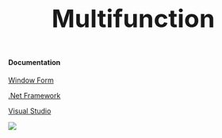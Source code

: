 <p style="text-align:center; font-weight:bold; font-size:50px;">Multifunction</p>
<h4>Documentation</h4>
<a href="https://learn.microsoft.com/en-us/visualstudio/ide/create-csharp-winform-visual-studio?view=vs-2022"><p>Window Form</p></a>
<a href="[https://learn.microsoft.com/en-us/visualstudio/ide/create-csharp-winform-visual-studio?view=vs-2022](https://learn.microsoft.com/en-us/dotnet/desktop/winforms/overview/?view=netdesktop-6.0)"><p>.Net Framework</p></a>
<a href="[https://learn.microsoft.com/en-us/visualstudio/ide/create-csharp-winform-visual-studio?view=vs-2022](https://learn.microsoft.com/en-us/visualstudio/install/install-visual-studio?view=vs-2022)"><p>Visual Studio</p></a>


<img src="https://github.com/DarkCloud9000/Multifunction/blob/master/Picture/Poster.PNG">
